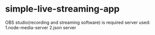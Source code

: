 # simple-live-streaming-app

OBS studio(recording and streaming software) is required
server used:
1.node-media-server
2.json server
